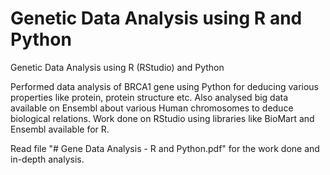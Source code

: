# Genetic Data Analysis using R and Python

Genetic Data Analysis using R (RStudio) and Python

Performed data analysis of BRCA1 gene using Python for deducing various properties like protein, protein structure etc.
Also analysed big data available on Ensembl about various Human chromosomes to deduce biological relations. Work done on RStudio using libraries like BioMart and Ensembl available for R.

Read file "# Gene Data Analysis - R and Python.pdf" for the work done and in-depth analysis.
